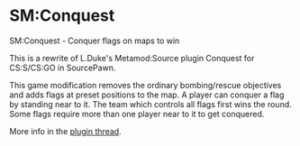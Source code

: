 # SM:Conquest
SM:Conquest - Conquer flags on maps to win

This is a rewrite of L.Duke's Metamod:Source plugin Conquest for CS:S/CS:GO in SourcePawn.

This game modification removes the ordinary bombing/rescue objectives and adds flags at preset positions to the map. A player can conquer a flag by standing near to it. The team which controls all flags first wins the round. Some flags require more than one player near to it to get conquered.

More info in the [plugin thread](https://forums.alliedmods.net/showthread.php?t=154354).

